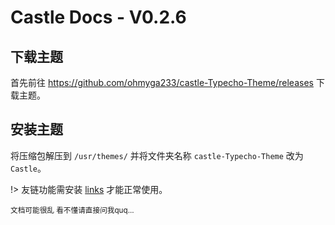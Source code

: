 # Castle Docs - V0.2.6

## 下载主题
首先前往 https://github.com/ohmyga233/castle-Typecho-Theme/releases 下载主题。

## 安装主题
将压缩包解压到 `/usr/themes/` 并将文件夹名称 `castle-Typecho-Theme` 改为 `Castle`。

!> 友链功能需安装 [links](http://www.imhan.com/archives/typecho_links_20141214/) 才能正常使用。

<small> 文档可能很乱 看不懂请直接问我quq... </small>